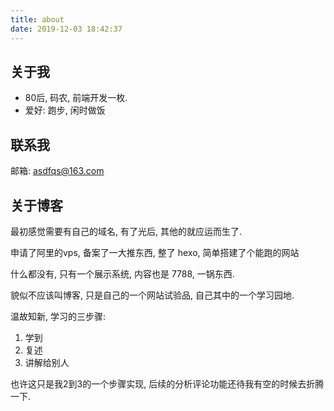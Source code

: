 ```yaml
---
title: about
date: 2019-12-03 18:42:37
---
```



## 关于我

- 80后, 码农, 前端开发一枚.
- 爱好: 跑步, 闲时做饭

## 联系我

邮箱:  <asdfqs@163.com>

## 关于博客

最初感觉需要有自己的域名, 有了光后, 其他的就应运而生了.

申请了阿里的vps, 备案了一大推东西, 整了 hexo, 简单搭建了个能跑的网站

什么都没有, 只有一个展示系统, 内容也是 7788, 一锅东西.

貌似不应该叫博客, 只是自己的一个网站试验品, 自己其中的一个学习园地.

温故知新, 学习的三步骤:

1. 学到
2. 复述
3. 讲解给别人

也许这只是我2到3的一个步骤实现, 后续的分析评论功能还待我有空的时候去折腾一下.
